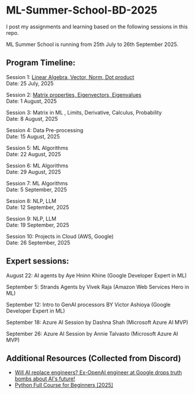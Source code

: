 # ML-Summer-School-BD-2025
I post my assignments and learning based on the following sessions in this repo.

ML Summer School is running from 25th July to 26th September 2025. 

## Program Timeline:

Session 1: [Linear  Algebra, Vector, Norm, Dot product](https://www.youtube.com/watch?v=aZFgGEb90wM)<br>
Date: 25 July, 2025

Session 2: [Matrix  properties, Eigenvectors, Eigenvalues](https://www.youtube.com/watch?v=hzR5SPG-PqE)<br>
Date: 1 August, 2025

Session 3: Matrix in ML , Limits, Derivative, Calculus, Probability<br>
Date: 8 August, 2025

Session 4: Data Pre-processing<br>
Date: 15 August, 2025

Session 5: ML Algorithms<br>
Date: 22 August, 2025

Session 6: ML Algorithms<br>
Date: 29 August, 2025

Session 7: ML Algorithms<br>
Date: 5 September, 2025

Session 8: NLP, LLM<br>
Date: 12 September, 2025

Session 9:  NLP, LLM<br>
Date: 19 September, 2025

Session 10: Projects in Cloud (AWS, Google)<br>
Date: 26 September, 2025

## Expert sessions:

August 22: AI agents by Aye Hninn Khine (Google Developer Expert in ML)

September 5: Strands Agents by Vivek Raja (Amazon Web Services Hero in ML)

September 12: Intro to GenAI processors BY Victor Ashioya (Google Developer Expert in ML)

September 18: Azure AI Session by Dashna Shah (Microsoft Azure AI MVP)

September 26: Azure AI Session by Annie Talvasto (Microsoft Azure AI MVP)

## Additional Resources (Collected from Discord)

- [Will AI replace engineers? Ex-OpenAI engineer at Google drops truth bombs about AI's future!](https://www.youtube.com/watch?v=yaPOxsZsB90)
- [Python Full Course for Beginners \[2025\]](https://www.youtube.com/watch?v=K5KVEU3aaeQ)